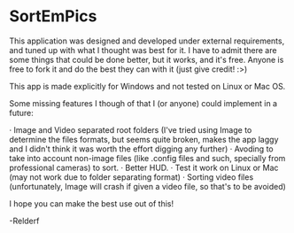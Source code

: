 # SortEmPics

This application was designed and developed under external requirements, 
and tuned up with what I thought was best for it.
I have to admit there are some things that could be done better,
but it works, and it's free. Anyone is free to fork it and do
the best they can with it (just give credit! :>)

This app is made explicitly for Windows and not tested on Linux or Mac OS.

Some missing features I though of that I (or anyone) could implement
in a future:

· Image and Video separated root folders (I've tried using Image to determine
the files formats, but seems quite broken, makes the app laggy and
I didn't think it was worth the effort digging any further)
· Avoding to take into account non-image files (like .config files and such,
specially from professional cameras) to sort.
· Better HUD.
· Test it work on Linux or Mac (may not work due to folder separating format)
· Sorting video files (unfortunately, Image will crash if given
a video file, so that's to be avoided)

I hope you can make the best use out of this!

-Relderf